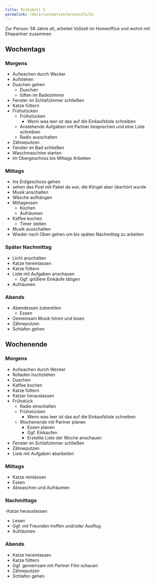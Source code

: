 ```yaml
---
title: Protokoll 3
permalink: /docs/conception/protocols/3/
---
```


Zur Person: 58 Jahre alt, arbeitet Vollzeit im Homeoffice und wohnt mit Ehepartner zusammen

## Wochentags

### Morgens

- Aufwachen durch Wecker 
- Aufstehen 
- Duschen gehen
    - Duschen
    - lüften im Badezimmer
- Fenster im Schlafzimmer schließen
- Katze füttern
- Frühstücken
    - Frühstücken
        - Wenn was leer ist das auf die Einkaufsliste schreiben
    - Anstehende Aufgaben mit Partner besprechen und eine Liste schreiben
    - Radio ausschalten
- Zähneputzen
- Fenster im Bad schließen
- Waschmaschine starten
- Im Obergeschoss bis Mittags Arbeiten

### Mittags

- Ins Erdgeschoss gehen
- sehen das Post mit Paket da war, die Klingel aber überhört wurde
- Musik anschalten
- Wäsche aufhängen
- Mittagessen
    - Kochen
    - Aufräumen
- Kaffee kochen 
    - Timer stellen 
- Musik ausschalten
- Wieder nach Oben gehen um bis späten Nachmittag zu arbeiten

### Später Nachmittag

- Licht anschalten
- Katze hereinlassen
- Katze füttern
- Liste mit Aufgaben anschauen
   - Ggf. größere Einkäufe tätigen
- Aufräumen

### Abends 

- Abendessen zubereiten
    - Essen
- Gemeinsam Musik hören und lesen
- Zähneputzen
- Schlafen gehen

## Wochenende

### Morgens

- Aufwachen durch Wecker 
- Rolladen hochziehen
- Duschen
- Kaffee kochen
- Katze füttern
- Katzer herauslassen
- Frühstück
    - Radio einschalten
    - Frühstücken
        - Wenn was leer ist das auf die Einkaufsliste schreiben
    - Wochenende mit Partner planen
        - Essen planen
        - Ggf. Einkaufen
        - Erstellte Liste der Woche anschauen
- Fenster im Schlafzimmer schließen
- Zähneputzen
- Liste mit Aufgaben abarbeiten

### Mittags

- Katze reinlassen
- Essen
- Abwaschen und Aufräumen

### Nachmittags 

-Katze herauslassen
- Lesen 
- Ggf. mit Freunden treffen und/oder Ausflug
- Aufräumen

### Abends

- Katze hereinlassen
- Katze füttern
- Ggf. gemeinsam mit Partner Film schauen
- Zähneputzen
- Schlafen gehen
